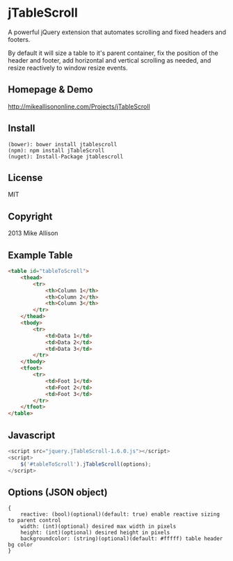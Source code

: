 # jTableScroll
A powerful jQuery extension that automates scrolling and fixed headers and footers.

By default it will size a table to it's parent container, fix the position of the header and footer, add horizontal and vertical scrolling as needed, and resize reactively to window resize events.

## Homepage & Demo
http://mikeallisononline.com/Projects/jTableScroll

## Install
```
(bower): bower install jtablescroll
(npm): npm install jTableScroll
(nuget): Install-Package jtablescroll
```

## License
MIT

## Copyright
2013 Mike Allison

## Example Table
```html
<table id="tableToScroll">
    <thead>
        <tr>
            <th>Column 1</th>
            <th>Column 2</th>
            <th>Column 3</th>
        </tr>
    </thead>
    <tbody>
        <tr>
            <td>Data 1</td>
            <td>Data 2</td>
            <td>Data 3</td>
        </tr>
    </tbody>
    <tfoot>
        <tr>
            <td>Foot 1</td>
            <td>Foot 2</td>
            <td>Foot 3</td>
        </tr>
    </tfoot>
</table>
```

## Javascript
```javascript
<script src="jquery.jTableScroll-1.6.0.js"></script>
<script>
    $('#tableToScroll').jTableScroll(options);
</script>
```

## Options (JSON object)
```javascripts
{
    reactive: (bool)(optional)(default: true) enable reactive sizing to parent control
    width: (int)(optional) desired max width in pixels
    height: (int)(optional) desired height in pixels
    backgroundcolor: (string)(optional)(default: #fffff) table header bg color
}
```


